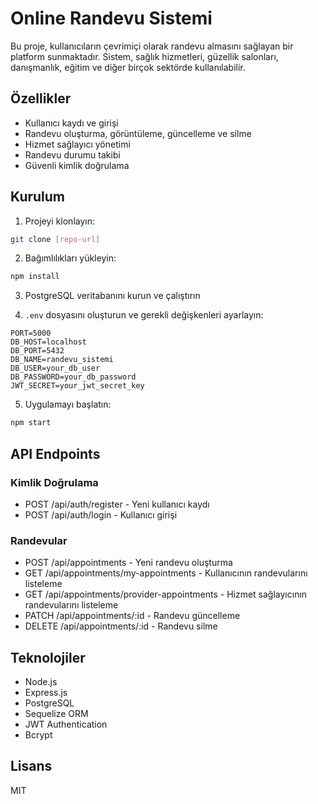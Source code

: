 # Online Randevu Sistemi

Bu proje, kullanıcıların çevrimiçi olarak randevu almasını sağlayan bir platform sunmaktadır. Sistem, sağlık hizmetleri, güzellik salonları, danışmanlık, eğitim ve diğer birçok sektörde kullanılabilir.

## Özellikler

- Kullanıcı kaydı ve girişi
- Randevu oluşturma, görüntüleme, güncelleme ve silme
- Hizmet sağlayıcı yönetimi
- Randevu durumu takibi
- Güvenli kimlik doğrulama

## Kurulum

1. Projeyi klonlayın:
```bash
git clone [repo-url]
```

2. Bağımlılıkları yükleyin:
```bash
npm install
```

3. PostgreSQL veritabanını kurun ve çalıştırın

4. `.env` dosyasını oluşturun ve gerekli değişkenleri ayarlayın:
```
PORT=5000
DB_HOST=localhost
DB_PORT=5432
DB_NAME=randevu_sistemi
DB_USER=your_db_user
DB_PASSWORD=your_db_password
JWT_SECRET=your_jwt_secret_key
```

5. Uygulamayı başlatın:
```bash
npm start
```

## API Endpoints

### Kimlik Doğrulama
- POST /api/auth/register - Yeni kullanıcı kaydı
- POST /api/auth/login - Kullanıcı girişi

### Randevular
- POST /api/appointments - Yeni randevu oluşturma
- GET /api/appointments/my-appointments - Kullanıcının randevularını listeleme
- GET /api/appointments/provider-appointments - Hizmet sağlayıcının randevularını listeleme
- PATCH /api/appointments/:id - Randevu güncelleme
- DELETE /api/appointments/:id - Randevu silme

## Teknolojiler

- Node.js
- Express.js
- PostgreSQL
- Sequelize ORM
- JWT Authentication
- Bcrypt

## Lisans

MIT 
